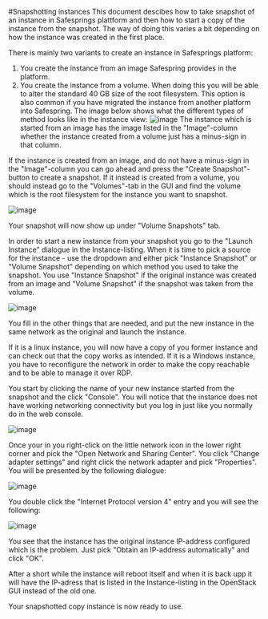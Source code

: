 #Snapshotting instances
This document descibes how to take snapshot of an instance in Safesprings plattform and
then how to start a copy of the instance from the snapshot. The way of doing this varies
a bit depending on how the instance was created in the first place.

There is mainly two variants to create an instance in Safesprings platform:
1. You create the instance from an image Safespring provides in the platform.
2. You create the instance from a volume. When doing this you will be able to alter the standard 40 GB size of the root filesystem. This option is also common if you have migrated the instance from another platform into Safespring.
The image below shows what the different types of method looks like in the instance view:
![image](../../images/snapshot-different-instance-types.png)
The instance which is started from an image has the image listed in the "Image"-column whether the instance created from a volume just has a minus-sign in that column.

If the instance is created from an image, and do not have a minus-sign in the "Image"-column you can go ahead and press the "Create Snapshot"-button to create a snapshot.
If it instead is created from a volume, you should instead go to the "Volumes"-tab in the GUI and find the volume which is the root filesystem for the instance you want
to snapshot.

![image](../../images/snapshot-create-volume-snap.png)

Your snapshot will now show up under "Volume Snapshots" tab.

In order to start a new instance from your snapshot you go to the "Launch Instance" dialogue in the Instance-listing.
When it is time to pick a source for the instance - use the dropdown and either pick "Instance Snapshot" or "Volume Snapshot" depending on 
which method you used to take the snapshot. You use "Instance Snapshot" if the original instance was created from an image and "Volume Snapshot"
if the snapshot was taken from the volume.

![image](../../images/snapshot-start-from-volume-snap.png)

You fill in the other things that are needed, and put the new instance in the same network as the original and launch the instance.

If it is a linux instance, you will now have a copy of you former instance and can check out that the copy works as intended.
If it is a Windows instance, you have to reconfigure the network in order to make the copy reachable and to be able to manage it over RDP.

You start by clicking the name of your new instance started from the snapshot and the click "Console". You will notice that the instance does
not have working networking connectivity but you log in just like you normally do in the web console. 

![image](../../images/snapshot-login-to-snapped.png)

Once your in you right-click on the little network icon in the lower right corner and pick the "Open Network and Sharing Center". 
You click "Change adapter settings" and right click the network adapter and pick "Properties". You will be presented by the following dialogue:

![image](../../images/snapshot-network-properties.png)

You double click the "Internet Protocol version 4" entry and you will see the following:

![image](../../images/snapshot-wrong-ip.png)

You see that the instance has the original instance IP-address configured which is the problem. Just pick "Obtain an IP-address automatically" and click "OK".

After a short while the instance will reboot itself and when it is back upp it will have the IP-adress that is listed in the Instance-listing in the OpenStack GUI
instead of the old one. 

Your snapshotted copy instance is now ready to use.

